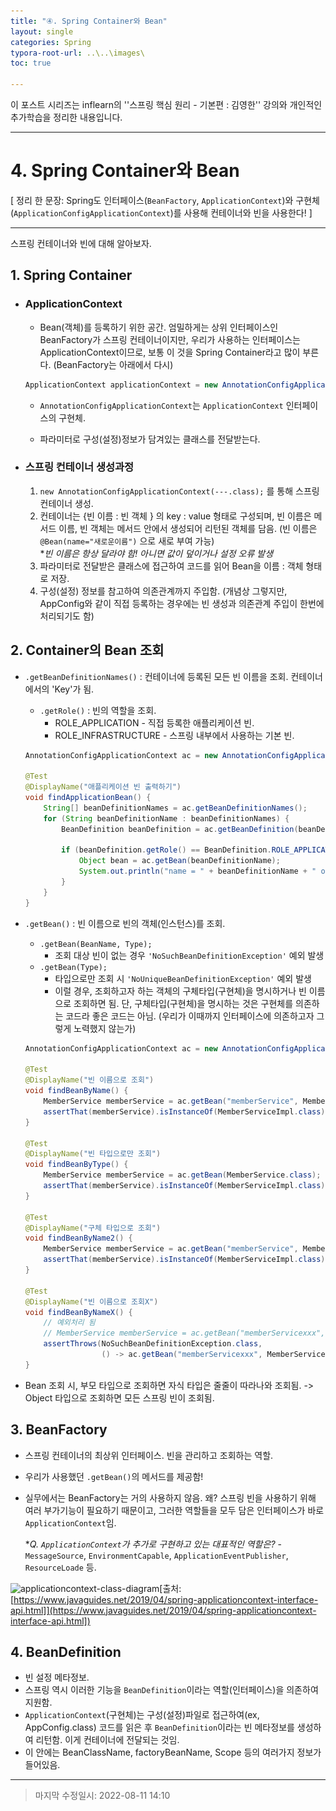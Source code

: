 ```yaml
---
title: "④. Spring Container와 Bean"
layout: single
categories: Spring
typora-root-url: ..\..\images\
toc: true

---
```


이 포스트 시리즈는 inflearn의 ''스프링 핵심 원리 - 기본편 : 김영한'' 강의와 개인적인 추가학습을 정리한 내용입니다.

------

# 4. Spring Container와 Bean

[ 정리 한 문장: Spring도 인터페이스(`BeanFactory`, `ApplicationContext`)와 구현체(`ApplicationConfigApplicationContext`)를 사용해 컨테이너와 빈을 사용한다! ]

------

스프링 컨테이너와 빈에 대해 알아보자.





## 1. Spring Container

- ### ApplicationContext

  - Bean(객체)를 등록하기 위한 공간. 엄밀하게는 상위 인터페이스인 BeanFactory가 스프링 컨테이너이지만, 우리가 사용하는 인터페이스는 ApplicationContext이므로, 보통 이 것을 Spring Container라고 많이 부른다. (BeanFactory는 아래에서 다시)

  ```java
  ApplicationContext applicationContext = new AnnotationConfigApplicationContext(AppConfig.class);
  ```

  - `AnnotationConfigApplicationContext`는 `ApplicationContext` 인터페이스의 구현체.

  - 파라미터로 구성(설정)정보가 담겨있는 클래스를 전달받는다.

    

- ### 스프링 컨테이너 생성과정

  1. `new AnnotationConfigApplicationContext(---.class);` 를 통해 스프링 컨테이너 생성.
  2. 컨테이너는 {빈 이름 : 빈 객체 } 의 key : value 형태로 구성되며, 빈 이름은 메서드 이름, 빈 객체는 메서드 안에서 생성되어 리턴된 객체를 담음. (빈 이름은 `@Bean(name="새로운이름")` 으로 새로 부여 가능) <br>**빈 이름은 항상 달라야 함! 아니면 값이 덮이거나 설정 오류 발생*
  3. 파라미터로 전달받은 클래스에 접근하여 코드를 읽어 Bean을 이름 : 객체 형태로 저장.
  4. 구성(설정) 정보를 참고하여 의존관계까지 주입함. (개념상 그렇지만, AppConfig와 같이 직접 등록하는 경우에는 빈 생성과 의존관계 주입이 한번에 처리되기도 함)





## 2. Container의 Bean 조회

- `.getBeanDefinitionNames()` : 컨테이너에 등록된 모든 빈 이름을 조회. 컨테이너에서의 'Key'가 됨.

  - `.getRole()` : 빈의 역할을 조회.
    - ROLE_APPLICATION - 직접 등록한 애플리케이션 빈.
    - ROLE_INFRASTRUCTURE - 스프링 내부에서 사용하는 기본 빈.

  ```java
  AnnotationConfigApplicationContext ac = new AnnotationConfigApplicationContext(AppConfig.class);
  
  @Test
  @DisplayName("애플리케이션 빈 출력하기")
  void findApplicationBean() {
      String[] beanDefinitionNames = ac.getBeanDefinitionNames();
      for (String beanDefinitionName : beanDefinitionNames) {
          BeanDefinition beanDefinition = ac.getBeanDefinition(beanDefinitionName);
  
          if (beanDefinition.getRole() == BeanDefinition.ROLE_APPLICATION) {
              Object bean = ac.getBean(beanDefinitionName);
              System.out.println("name = " + beanDefinitionName + " object = " + bean);
          }
      }
  }
  ```

  

- `.getBean()` : 빈 이름으로 빈의 객체(인스턴스)를 조회.

  - `.getBean(BeanName, Type);`
    - 조회 대상 빈이 없는 경우 `'NoSuchBeanDefinitionException'` 예외 발생
  - `.getBean(Type);`
    - 타입으로만 조회 시 `'NoUniqueBeanDefinitionException'` 예외 발생
    - 이럴 경우, 조회하고자 하는 객체의 구체타입(구현체)을 명시하거나 빈 이름으로 조회하면 됨. 단, 구체타입(구현체)을 명시하는 것은 구현체를 의존하는 코드라 좋은 코드는 아님. (우리가 이때까지 인터페이스에 의존하고자 그렇게 노력했지 않는가)

  ```java
  AnnotationConfigApplicationContext ac = new AnnotationConfigApplicationContext(AppConfig.class);
  
  @Test
  @DisplayName("빈 이름으로 조회")
  void findBeanByName() {
      MemberService memberService = ac.getBean("memberService", MemberService.class);
      assertThat(memberService).isInstanceOf(MemberServiceImpl.class);
  }
  
  @Test
  @DisplayName("빈 타입으로만 조회")
  void findBeanByType() {
      MemberService memberService = ac.getBean(MemberService.class);
      assertThat(memberService).isInstanceOf(MemberServiceImpl.class);
  }
  
  @Test
  @DisplayName("구체 타입으로 조회")
  void findBeanByName2() {
      MemberService memberService = ac.getBean("memberService", MemberServiceImpl.class);
      assertThat(memberService).isInstanceOf(MemberServiceImpl.class);
  }
  
  @Test
  @DisplayName("빈 이름으로 조회X")
  void findBeanByNameX() {
      // 예외처리 됨
      // MemberService memberService = ac.getBean("memberServicexxx", MemberService.class);
      assertThrows(NoSuchBeanDefinitionException.class,
                   () -> ac.getBean("memberServicexxx", MemberService.class));
  }
  ```



- Bean 조회 시, 부모 타입으로 조회하면 자식 타입은 줄줄이 따라나와 조회됨. -> Object 타입으로 조회하면 모든 스프링 빈이 조회됨.





## 3. BeanFactory

- 스프링 컨테이너의 최상위 인터페이스. 빈을 관리하고 조회하는 역할.

- 우리가 사용했던 `.getBean()`의 메서드를 제공함!

- 실무에서는 BeanFactory는 거의 사용하지 않음. 왜? 스프링 빈을 사용하기 위해 여러 부가기능이 필요하기 때문이고, 그러한 역할들을 모두 담은 인터페이스가 바로 `ApplicationContext`임.

  

  **Q. `ApplicationContext`가 추가로 구현하고 있는 대표적인 역할은?* - `MessageSource`, `EnvironmentCapable`, `ApplicationEventPublisher`, `ResourceLoade` 등.

![applicationcontext-class-diagram](..\..\images\applicationcontext-class-diagram.png)[출처: [https://www.javaguides.net/2019/04/spring-applicationcontext-interface-api.html]](https://www.javaguides.net/2019/04/spring-applicationcontext-interface-api.html])





## 4. BeanDefinition

- 빈 설정 메타정보.
- 스프링 역시 이러한 기능을 `BeanDefinition`이라는 역할(인터페이스)을 의존하여 지원함.
- `ApplicationContext`(구현체)는 구성(설정)파일로 접근하여(ex, AppConfig.class) 코드를 읽은 후 `BeanDefinition`이라는 빈 메타정보를 생성하여 리턴함. 이게 컨테이너에 전달되는 것임.
- 이 안에는 BeanClassName, factoryBeanName, Scope 등의 여러가지 정보가 들어있음.

------

> 마지막 수정일시: 2022-08-11 14:10